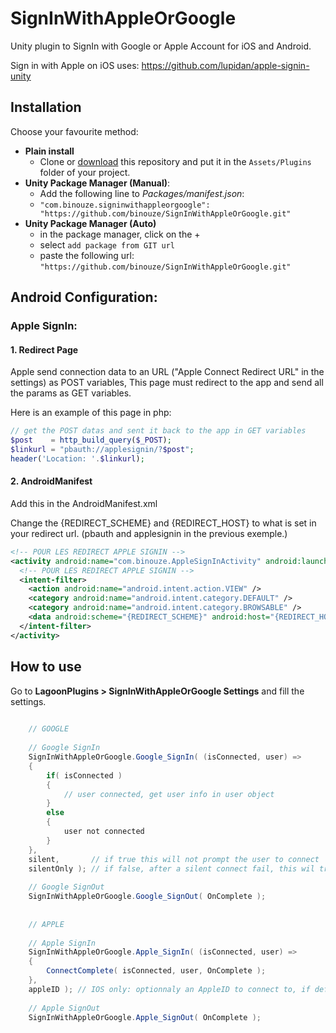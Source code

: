 # SignInWithAppleOrGoogle

Unity plugin to SignIn with Google or Apple Account for iOS and Android.

Sign in with Apple on iOS uses: https://github.com/lupidan/apple-signin-unity

## Installation

Choose your favourite method:

- **Plain install**
    - Clone or [download](https://github.com/binouze/SignInWithAppleOrGoogle/archive/refs/heads/master.zip) 
this repository and put it in the `Assets/Plugins` folder of your project.
- **Unity Package Manager (Manual)**:
    - Add the following line to *Packages/manifest.json*:
    - `"com.binouze.signinwithappleorgoogle": "https://github.com/binouze/SignInWithAppleOrGoogle.git"`
- **Unity Package Manager (Auto)**
    - in the package manager, click on the + 
    - select `add package from GIT url`
    - paste the following url: `"https://github.com/binouze/SignInWithAppleOrGoogle.git"`


## Android Configuration:

### Apple SignIn:

#### 1. Redirect Page

Apple send connection data to an URL ("Apple Connect Redirect URL" in the settings) as POST variables,
This page must redirect to the app and send all the params as GET variables.

Here is an example of this page in php:

```php
// get the POST datas and sent it back to the app in GET variables
$post    = http_build_query($_POST);
$linkurl = "pbauth://applesignin/?$post";
header('Location: '.$linkurl);
```


#### 2. AndroidManifest

Add this in the AndroidManifest.xml

Change the {REDIRECT_SCHEME} and {REDIRECT_HOST} to what is set in your redirect url. (pbauth and applesignin in the previous exemple.)

```xml
<!-- POUR LES REDIRECT APPLE SIGNIN -->
<activity android:name="com.binouze.AppleSignInActivity" android:launchMode="singleTop" android:theme="@android:style/Theme.Translucent.NoTitleBar.Fullscreen" android:exported="true">
  <!-- POUR LES REDIRECT APPLE SIGNIN -->
  <intent-filter>
    <action android:name="android.intent.action.VIEW" />
    <category android:name="android.intent.category.DEFAULT" />
    <category android:name="android.intent.category.BROWSABLE" />
    <data android:scheme="{REDIRECT_SCHEME}" android:host="{REDIRECT_HOST}" />
  </intent-filter>
</activity>
```

## How to use

Go to **LagoonPlugins > SignInWithAppleOrGoogle Settings** and fill the settings.


```csharp
    
    // GOOGLE
    
    // Google SignIn
    SignInWithAppleOrGoogle.Google_SignIn( (isConnected, user) =>
    {
        if( isConnected )
        {
            // user connected, get user info in user object
        }
        else
        {
            user not connected
        }
    }, 
    silent,       // if true this will not prompt the user to connect
    silentOnly ); // if false, after a silent connect fail, this wil try a non silent connection
    
    // Google SignOut
    SignInWithAppleOrGoogle.Google_SignOut( OnComplete );
    
    
    // APPLE
    
    // Apple SignIn
    SignInWithAppleOrGoogle.Apple_SignIn( (isConnected, user) =>
    {
        ConnectComplete( isConnected, user, OnComplete );
    }, 
    appleID ); // IOS only: optionnaly an AppleID to connect to, if defined, this will check for connection status
    
    // Apple SignOut
    SignInWithAppleOrGoogle.Apple_SignOut( OnComplete );
    
    
```
